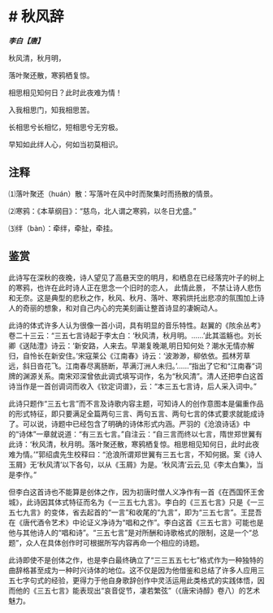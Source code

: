 # # 秋风辞

***李白【唐】***

秋风清，秋月明，

落叶聚还散，寒鸦栖复惊。

相思相见知何日？此时此夜难为情！

入我相思门，知我相思苦。

长相思兮长相忆，短相思兮无穷极。

早知如此绊人心，何如当初莫相识。

## 注释

⑴落叶聚还（huán）散：写落叶在风中时而聚集时而扬散的情景。

⑵寒鸦：《本草纲目》：“慈鸟，北人谓之寒鸦，以冬日尤盛。”

⑶绊（bàn）：牵绊，牵扯，牵挂。

## 鉴赏

 此诗写在深秋的夜晚，诗人望见了高悬天空的明月，和栖息在已经落完叶子的树上的寒鸦，也许在此时诗人正在思念一个旧时的恋人， 此情此景， 不禁让诗人悲伤和无奈。这是典型的悲秋之作，秋风、秋月、落叶、寒鸦烘托出悲凉的氛围加上诗人的奇丽的想象，和对自己内心的完美刻画让整首诗显的凄婉动人。

此诗的体式许多人认为很像一首小词，具有明显的音乐特性。赵翼的《陔余丛考》卷二十三云：“三五七言诗起于李太白：‘秋风清，秋月明。……’此其滥觞也。刘长卿《送陆澧》诗云：‘新安路，人来去。早潮复晚潮,明日知何处？潮水无情亦解归，自怜长在新安住。’宋寇莱公《江南春》诗云：‘波渺渺，柳依依。孤林芳草远，斜日沓花飞。江南春尽离肠断，苹满汀洲人未归。’……”指出了它和“江南春”词牌的渊源关系。南宋邓深曾依此调式填写词作，名为“秋风清”。清人还把李白这首诗当作是一首创调词而收入《钦定词谱》，云：“本三五七言诗，后人采入词中。”

此诗只题作“三五七言”而不言及诗歌内容主题，可知诗人的创作意图本是偏重作品的形式特征，即只要满足全篇两句三言、两句五言、两句七言的体式要求就能成诗了。可以说，诗题中已经包含了明确的诗体形式内涵。严羽的《沧浪诗话》中的“诗体”一章就说道：“有三五七言。”自注云：“自三言而终以七言，隋世郑世翼有此诗：‘秋风清，秋月明。落叶聚还散，寒鸦栖复惊。相思相见知何日，此时此夜难为情。’”郭绍虞先生校释曰：“沧浪所谓郑世翼有三五七言，不知何据。案《诗人玉屑》无‘秋风清’以下各句，以从《玉屑》为是。‘秋风清’云云,见《李太白集》，当是李作。”

但李白这首诗也不能算是创体之作，因为初唐时僧人义净作有一首《在西国怀王舍城》，此诗因其体式特征而名为《一三五七九言》。李白的《三五七言》只是《一三五七九言》的变体，省去起首的“一言”和收尾的“九言”，即为“三五七言”。王昆吾在《唐代酒令艺术》中论证义净诗为“唱和之作”。李白这首《三五七言》可能也是他与其他诗人的“唱和诗”。“三五七言”是对所酬和诗歌格式的限制，这是一个“总题”，众人在具体创作时可根据所写内容再命一个相应的诗题。

此诗即使不是创体之作，也是李白最终确立了“三三五五七七”格式作为一种独特的曲辞格甚至成为一种时兴诗体的地位。这不仅是因为他借鉴和总结了许多人应用三五七字句式的经验，更得力于他自身歌辞创作中灵活运用此类格式的实践体悟，因而他的《三五七言》能表现出“哀音促节，凄若繁弦”（《唐宋诗醇》卷八）的艺术魅力。
